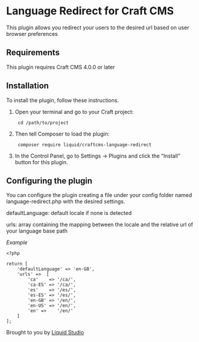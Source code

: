 # Language Redirect for Craft CMS
This plugin allows you redirect your users to the desired url based on user browser preferences

## Requirements

This plugin requires Craft CMS 4.0.0 or later

## Installation

To install the plugin, follow these instructions.

1. Open your terminal and go to your Craft project:

        cd /path/to/project

2. Then tell Composer to load the plugin:

        composer require liquid/craftcms-language-redirect

3. In the Control Panel, go to Settings → Plugins and click the “Install” button for this plugin.


## Configuring the plugin

You can configure the plugin creating a file under your config folder named language-redirect.php with the desired settings.

defaultLanguage: default locale if none is detected

urls: array containing the mapping between the locale and the relative url of your language base path

*Example*
```
<?php

return [
    'defaultLanguage' => 'en-GB',
    'urls' =>  [
        'ca'    => '/ca/',
        'ca-ES' => '/ca/',
        'es'    => '/es/',
        'es-ES' => '/es/',
        'en-GB' => '/en/',
        'en-US' => '/en/',
        'en' =>    '/en/'
    ]
];

```


Brought to you by
<a href="https://liquidbcn.com" target="_blank">Liquid Studio</a>
